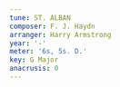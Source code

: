 ```yaml
---
tune: ST. ALBAN
composer: F. J. Haydn
arranger: Harry Armstrong
year: '-'
meter: '6s, 5s. D.'
key: G Major
anacrusis: 0
---
```

